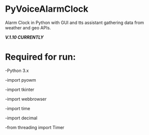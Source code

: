 # PyVoiceAlarmClock
Alarm Clock in Python with GUI and tts assistant gathering data from weather and geo APIs.

*****V.1.10 CURRENTLY*****

# Required for run:

-Python 3.x

-import pyowm

-import tkinter

-import webbrowser

-import time

-import decimal

-from threading import Timer
  
